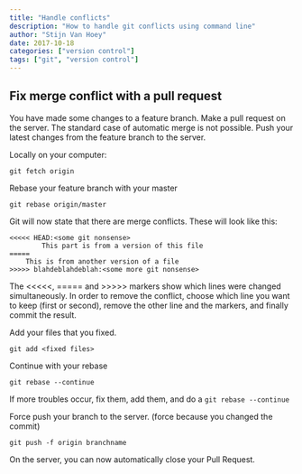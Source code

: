 ```yaml
---
title: "Handle conflicts"
description: "How to handle git conflicts using command line"
author: "Stijn Van Hoey"
date: 2017-10-18
categories: ["version control"]
tags: ["git", "version control"]
---
```


## Fix merge conflict with a pull request

You have made some changes to a feature branch. Make a pull request on the server. The standard case of automatic merge is not possible. Push your latest changes from the feature branch to the server.

Locally on your computer:

```
git fetch origin
```

Rebase your feature branch with your master

```
git rebase origin/master
```

Git will now state that there are merge conflicts. These will look like this:

``` 
<<<<< HEAD:<some git nonsense>
        This part is from a version of this file
=====
	This is from another version of a file
>>>>> blahdeblahdeblah:<some more git nonsense>
```

The <<<<<, ===== and >>>>> markers show which lines were changed simultaneously. In order to remove the conflict, choose which line you want to keep (first or second), remove the other line and the markers, and finally commit the result.

Add your files that you fixed.

```
git add <fixed files>
```

Continue with your rebase

```
git rebase --continue
```

If more troubles occur, fix them, add them, and do a ```git rebase --continue```

Force push your branch to the server. (force because you changed the commit)

```
git push -f origin branchname
```

On the server, you can now automatically close your Pull Request.
